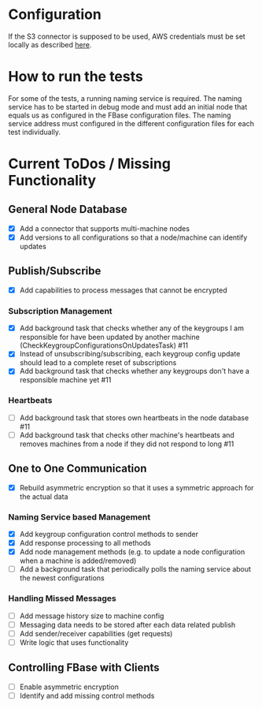 # Configuration

If the S3 connector is supposed to be used, AWS credentials must be set locally as described [here](http://docs.aws.amazon.com/sdk-for-java/v1/developer-guide/setup-credentials.html).

# How to run the tests

For some of the tests, a running naming service is required. The naming service has to be started in debug mode and must add an initial node that equals us as configured in the FBase configuration files. The naming service address must configured in the different configuration files for each test individually.

# Current ToDos / Missing Functionality

## General Node Database
- [x] Add a connector that supports multi-machine nodes
- [x] Add versions to all configurations so that a node/machine can identify updates

## Publish/Subscribe
- [x] Add capabilities to process messages that cannot be encrypted

### Subscription Management
- [x] Add background task that checks whether any of the keygroups I am responsible for have been updated by another machine (CheckKeygroupConfigurationsOnUpdatesTask) #11
- [x] Instead of unsubscribing/subscribing, each keygroup config update should lead to a complete reset of subscriptions
- [x] Add background task that checks whether any keygroups don't have a responsible machine yet #11

### Heartbeats
- [ ] Add background task that stores own heartbeats in the node database #11
- [ ] Add background task that checks other machine's heartbeats and removes machines from a node if they did not respond to long #11

## One to One Communication
- [x] Rebuild asymmetric encryption so that it uses a symmetric approach for the actual data

### Naming Service based Management
- [x] Add keygroup configuration control methods to sender
- [x] Add response processing to all methods
- [x] Add node management methods (e.g. to update a node configuration when a machine is added/removed)
- [ ] Add a background task that periodically polls the naming service about the newest configurations

### Handling Missed Messages
- [ ] Add message history size to machine config
- [ ] Messaging data needs to be stored after each data related publish
- [ ] Add sender/receiver capabilities (get requests)
- [ ] Write logic that uses functionality

## Controlling FBase with Clients
 - [ ] Enable asymmetric encryption
 - [ ] Identify and add missing control methods
